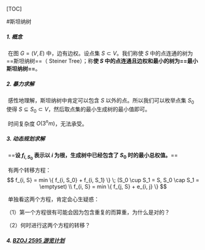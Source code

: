 [TOC]

#斯坦纳树

##### 1. 概念

​	在图 $G = (V, E)$ 中，边有边权。设点集 $S \subset V$。我们称使 $S$ 中的点连通的树为==斯坦纳树==（ Steiner Tree）；称**使 $S$ 中的点连通且边权和最小的树为==最小斯坦纳树==**。

##### 2. 暴力求解

​	感性地理解，斯坦纳树中肯定可以包含 $S$ 以外的点。所以我们可以枚举点集 $S_0$ 使得 $S \subseteq S_0 \subset V$，然后取点集的最小生成树的最小值即可。

​	时间复杂度 $O(3^n m)$，无法承受。

##### 3. 动态规划求解

​	==**设 $f_{i, S_0}$ 表示以 $i$ 为根，生成树中已经包含了 $S_0$ 时的最小总权值。**==

​	有两个转移方程：
$$
f_{i, S} = min \{ f_{i, S_0} + f_{i, S_1} \} \; (S_0 \cup S_1 = S, S_0 \cap S_1 = \emptyset)
\\
f_{i, S} = min \{ f_{j, S} + e_{i, j} \}
$$

​	单独看这两个方程，肯定会心生疑惑：

（1）第一个方程很有可能会因为包含重复的而算重，为什么是对的？

（2）何时进行这两个方程的转移？

##### 4. [BZOJ 2595 游览计划](http://www.lydsy.com/JudgeOnline/problem.php?id=2595)

​	